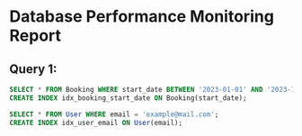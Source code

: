 # Database Performance Monitoring Report

## Query 1:
```sql
SELECT * FROM Booking WHERE start_date BETWEEN '2023-01-01' AND '2023-12-31';
CREATE INDEX idx_booking_start_date ON Booking(start_date);

SELECT * FROM User WHERE email = 'example@mail.com';
CREATE INDEX idx_user_email ON User(email);


